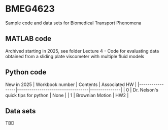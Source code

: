 # BMEG4623
Sample code and data sets for Biomedical Transport Phenomena

## MATLAB code
Archived starting in 2025, see folder
Lecture 4 - Code for evaluating data obtained from a sliding plate viscometer with multiple fluid models 

## Python code
New in 2025
| Workbook number | Contents                          | Associated HW |
|-----------------|-----------------------------------|---------------|
| 0               | Dr. Nelson's quick tips for python | None          |
| 1               | Brownian Motion                   | HW2           |


## Data sets
TBD

